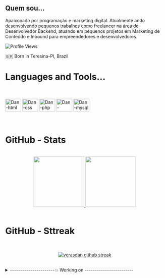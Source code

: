 ## Quem sou...

Apaixonado por programação e marketing digital. Atualmente ando desenvolvendo pequenos trabalhos como freelancer na área de Desenvolvedor Backend, atuando em pequenos projetos em Marketing de Conteúdo e Inbound para empreendedores e desenvolvedores.

![Profile Views](https://komarev.com/ghpvc/?username=verasdan)

🇧🇷 Born in Teresina-PI, Brazil

# Languages and Tools...

<br>
</div>
<div style="display: inline_block"><br>
<img align="center" alt="Dan-html" height="40" width="50" src="https://cdn.jsdelivr.net/gh/devicons/devicon/icons/html5/html5-plain-wordmark.svg">
<img align="center" alt="Dan-css" height="40" width="50" src="https://cdn.jsdelivr.net/gh/devicons/devicon/icons/css3/css3-plain-wordmark.svg">
<img align="center" alt="Dan-php" height="40" width="50" src="https://cdn.jsdelivr.net/gh/devicons/devicon/icons/php/php-plain.svg">
<img align="center" alt="Dan-laravel" height="40" width="50" src="https://cdn.jsdelivr.net/gh/devicons/devicon/icons/laravel/laravel-plain-wordmark.svg">
<img align="center" alt="Dan-mysql" height="40" width="50" src="https://cdn.jsdelivr.net/gh/devicons/devicon/icons/mysql/mysql-plain.svg">
</div>


<br>
<br>

# GitHub - Stats 

<br>

<div align="center">
  <a href="https://github.com/verasdan">
  <img height="160em" src="https://github-readme-stats.vercel.app/api?username=verasdan&show_icons=true&theme=dark&include_all_commits=true&count_private=true"/>
  <img height="160em" src="https://github-readme-stats.vercel.app/api/top-langs/?username=verasdan&layout=compact&langs_count=7&theme=dark"/></a>
</div>

<br>

# GitHub - Sttreak 

<br>

<div align="center">
  
[![verasdan github streak](https://github-readme-streak-stats.herokuapp.com/?user=verasdan&theme=blue-green)](https://github.com/verasdan/github-readme-streak-stats)

</div>

<br>

<details>
  <summary> ----------------------💥 Working on ------------------------</summary>
<br>
  <p align="center">
    <a href="https://github.com/verasdan/SistemaSuperGestao">
      <img src="https://github-readme-stats.vercel.app/api/pin/?username=verasdan&repo=SistemaSuperGestao&show_owner=true&theme=react" />
    </a>&ensp;
    <a href="https://github.com/verasdan/SistemaLogin">
      <img src="https://github-readme-stats.vercel.app/api/pin/?username=verasdan&repo=SistemaLogin&show_owner=true&theme=react" />
    </a>
  </p>
  
</details>
